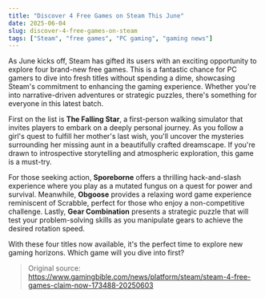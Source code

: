 ```yaml
---
title: "Discover 4 Free Games on Steam This June"
date: 2025-06-04
slug: discover-4-free-games-on-steam
tags: ["Steam", "free games", "PC gaming", "gaming news"]
---
```


As June kicks off, Steam has gifted its users with an exciting opportunity to explore four brand-new free games. This is a fantastic chance for PC gamers to dive into fresh titles without spending a dime, showcasing Steam's commitment to enhancing the gaming experience. Whether you're into narrative-driven adventures or strategic puzzles, there's something for everyone in this latest batch.

First on the list is **The Falling Star**, a first-person walking simulator that invites players to embark on a deeply personal journey. As you follow a girl's quest to fulfill her mother's last wish, you'll uncover the mysteries surrounding her missing aunt in a beautifully crafted dreamscape. If you're drawn to introspective storytelling and atmospheric exploration, this game is a must-try.

For those seeking action, **Sporeborne** offers a thrilling hack-and-slash experience where you play as a mutated fungus on a quest for power and survival. Meanwhile, **Obgoose** provides a relaxing word game experience reminiscent of Scrabble, perfect for those who enjoy a non-competitive challenge. Lastly, **Gear Combination** presents a strategic puzzle that will test your problem-solving skills as you manipulate gears to achieve the desired rotation speed.

With these four titles now available, it's the perfect time to explore new gaming horizons. Which game will you dive into first?

> Original source: https://www.gamingbible.com/news/platform/steam/steam-4-free-games-claim-now-173488-20250603